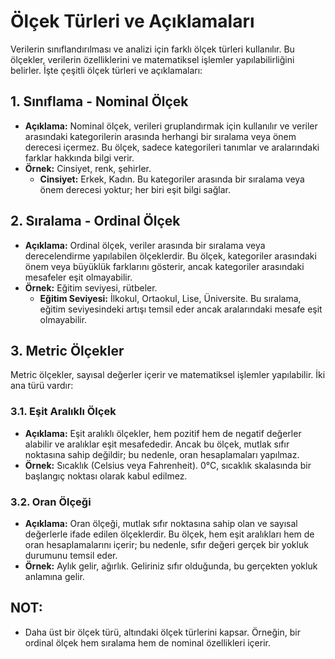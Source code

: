 # Ölçek Türleri ve Açıklamaları

Verilerin sınıflandırılması ve analizi için farklı ölçek türleri kullanılır. Bu ölçekler, verilerin özelliklerini ve matematiksel işlemler yapılabilirliğini belirler. İşte çeşitli ölçek türleri ve açıklamaları:

## 1. Sınıflama - Nominal Ölçek

- **Açıklama:** Nominal ölçek, verileri gruplandırmak için kullanılır ve veriler arasındaki kategorilerin arasında herhangi bir sıralama veya önem derecesi içermez. Bu ölçek, sadece kategorileri tanımlar ve aralarındaki farklar hakkında bilgi verir.
- **Örnek:** Cinsiyet, renk, şehirler.
  - **Cinsiyet:** Erkek, Kadın. Bu kategoriler arasında bir sıralama veya önem derecesi yoktur; her biri eşit bilgi sağlar.

## 2. Sıralama - Ordinal Ölçek

- **Açıklama:** Ordinal ölçek, veriler arasında bir sıralama veya derecelendirme yapılabilen ölçeklerdir. Bu ölçek, kategoriler arasındaki önem veya büyüklük farklarını gösterir, ancak kategoriler arasındaki mesafeler eşit olmayabilir.
- **Örnek:** Eğitim seviyesi, rütbeler.
  - **Eğitim Seviyesi:** İlkokul, Ortaokul, Lise, Üniversite. Bu sıralama, eğitim seviyesindeki artışı temsil eder ancak aralarındaki mesafe eşit olmayabilir.

## 3. Metric Ölçekler

Metric ölçekler, sayısal değerler içerir ve matematiksel işlemler yapılabilir. İki ana türü vardır:

### 3.1. Eşit Aralıklı Ölçek

- **Açıklama:** Eşit aralıklı ölçekler, hem pozitif hem de negatif değerler alabilir ve aralıklar eşit mesafededir. Ancak bu ölçek, mutlak sıfır noktasına sahip değildir; bu nedenle, oran hesaplamaları yapılmaz.
- **Örnek:** Sıcaklık (Celsius veya Fahrenheit). 0°C, sıcaklık skalasında bir başlangıç noktası olarak kabul edilmez.

### 3.2. Oran Ölçeği

- **Açıklama:** Oran ölçeği, mutlak sıfır noktasına sahip olan ve sayısal değerlerle ifade edilen ölçeklerdir. Bu ölçek, hem eşit aralıkları hem de oran hesaplamalarını içerir; bu nedenle, sıfır değeri gerçek bir yokluk durumunu temsil eder.
- **Örnek:** Aylık gelir, ağırlık. Geliriniz sıfır olduğunda, bu gerçekten yokluk anlamına gelir.

## NOT:
- Daha üst bir ölçek türü, altındaki ölçek türlerini kapsar. Örneğin, bir ordinal ölçek hem sıralama hem de nominal özellikleri içerir.
